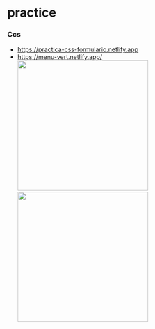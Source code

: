 
# practice


### Ccs

* https://practica-css-formulario.netlify.app 
* https://menu-vert.netlify.app/ <br>
<img width='300px' src="https://github.com/ldanielcolmenaresm/practice/blob/main/css/assets/login.png">             <img width='300px' src="https://github.com/ldanielcolmenaresm/practice/blob/main/css/assets/menu.png">
